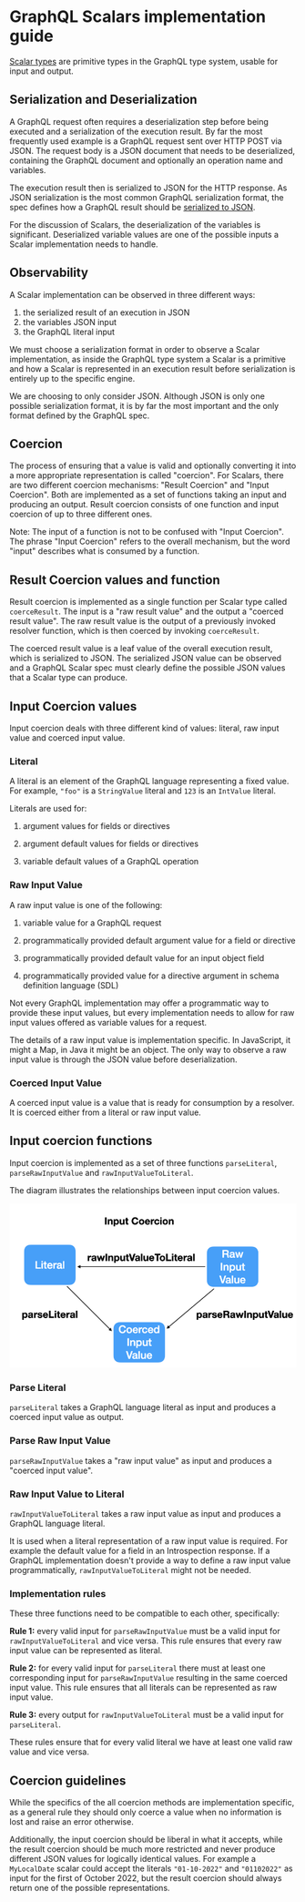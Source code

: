 # GraphQL Scalars implementation guide

[Scalar types](https://spec.graphql.org/draft/#sec-Scalars) are primitive types
in the GraphQL type system, usable for input and output.

## Serialization and Deserialization

A GraphQL request often requires a deserialization step before being executed
and a serialization of the execution result. By far the most frequently used
example is a GraphQL request sent over HTTP POST via JSON. The request body is a
JSON document that needs to be deserialized, containing the GraphQL document and
optionally an operation name and variables.

The execution result then is serialized to JSON for the HTTP response. As JSON
serialization is the most common GraphQL serialization format, the spec defines
how a GraphQL result should be
[serialized to JSON](https://spec.graphql.org/draft/#sec-JSON-Serialization).

For the discussion of Scalars, the deserialization of the variables is
significant. Deserialized variable values are one of the possible inputs a
Scalar implementation needs to handle.

## Observability

A Scalar implementation can be observed in three different ways:

1. the serialized result of an execution in JSON
2. the variables JSON input
3. the GraphQL literal input

We must choose a serialization format in order to observe a Scalar
implementation, as inside the GraphQL type system a Scalar is a primitive and
how a Scalar is represented in an execution result before serialization is
entirely up to the specific engine.

We are choosing to only consider JSON. Although JSON is only one possible
serialization format, it is by far the most important and the only format
defined by the GraphQL spec.

## Coercion

The process of ensuring that a value is valid and optionally converting it into
a more appropriate representation is called "coercion". For Scalars, there are
two different coercion mechanisms: "Result Coercion" and "Input Coercion". Both
are implemented as a set of functions taking an input and producing an output.
Result coercion consists of one function and input coercion of up to three
different ones.

Note: The input of a function is not to be confused with "Input Coercion". The
phrase "Input Coercion" refers to the overall mechanism, but the word "input"
describes what is consumed by a function.

## Result Coercion values and function

Result coercion is implemented as a single function per Scalar type called
`coerceResult`. The input is a "raw result value" and the output a "coerced
result value". The raw result value is the output of a previously invoked
resolver function, which is then coerced by invoking `coerceResult`.

The coerced result value is a leaf value of the overall execution result, which
is serialized to JSON. The serialized JSON value can be observed and a GraphQL
Scalar spec must clearly define the possible JSON values that a Scalar type can
produce.

## Input Coercion values

Input coercion deals with three different kind of values: literal, raw input
value and coerced input value.

### Literal

A literal is an element of the GraphQL language representing a fixed value. For
example, `"foo"` is a `StringValue` literal and `123` is an `IntValue` literal.

Literals are used for:

1. argument values for fields or directives

2. argument default values for fields or directives

3. variable default values of a GraphQL operation

### Raw Input Value

A raw input value is one of the following:

1. variable value for a GraphQL request

2. programmatically provided default argument value for a field or directive

3. programmatically provided default value for an input object field

4. programmatically provided value for a directive argument in schema definition
   language (SDL)

Not every GraphQL implementation may offer a programmatic way to provide these
input values, but every implementation needs to allow for raw input values
offered as variable values for a request.

The details of a raw input value is implementation specific. In JavaScript, it
might a Map, in Java it might be an object. The only way to observe a raw input
value is through the JSON value before deserialization.

### Coerced Input Value

A coerced input value is a value that is ready for consumption by a resolver. It
is coerced either from a literal or raw input value.

## Input coercion functions

Input coercion is implemented as a set of three functions `parseLiteral`,
`parseRawInputValue` and `rawInputValueToLiteral`.

The diagram illustrates the relationships between input coercion values.

![Input Coercion](input-coercion.png)

### Parse Literal

`parseLiteral` takes a GraphQL language literal as input and produces a coerced
input value as output.

### Parse Raw Input Value

`parseRawInputValue` takes a "raw input value" as input and produces a "coerced
input value".

### Raw Input Value to Literal

`rawInputValueToLiteral` takes a raw input value as input and produces a GraphQL
language literal.

It is used when a literal representation of a raw input value is required. For
example the default value for a field in an Introspection response. If a GraphQL
implementation doesn't provide a way to define a raw input value
programmatically, `rawInputValueToLiteral` might not be needed.

### Implementation rules

These three functions need to be compatible to each other, specifically:

**Rule 1:** every valid input for `parseRawInputValue` must be a valid input for
`rawInputValueToLiteral` and vice versa. This rule ensures that every raw
input value can be represented as literal.

**Rule 2:** for every valid input for `parseLiteral` there must at least one
corresponding input for `parseRawInputValue` resulting in the same coerced input
value. This rule ensures that all literals can be represented as raw input
value.

**Rule 3:** every output for `rawInputValueToLiteral` must be a valid input
for `parseLiteral`.

These rules ensure that for every valid literal we have at least one valid raw
value and vice versa.

## Coercion guidelines

While the specifics of the all coercion methods are implementation specific, as
a general rule they should only coerce a value when no information is lost and
raise an error otherwise.

Additionally, the input coercion should be liberal in what it accepts, while the
result coercion should be much more restricted and never produce different JSON
values for logically identical values. For example a `MyLocalDate` scalar could
accept the literals `"01-10-2022"` and `"01102022"` as input for the first of
October 2022, but the result coercion should always return one of the possible
representations.
